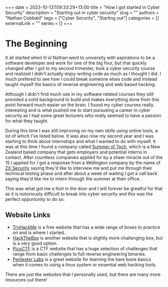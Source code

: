 +++ 
date = 2023-10-13T09:33:29+13:00
title = "How I got started in Cyber Security"
description = "Starting out in cyber security"
slug = ""
authors = "Nathan Cobbald"
tags = ["Cyber Security", "Starting out"]
categories = []
externalLink = ""
series = []
+++

# The Beginning 

It all started when lil ol Nathan went to university with aspirations to be a software developer and 
work for one of the big four, but that quickly changed after I got to my second trimester, took a 
cyber security course and realized I didn't actually enjoy writing code as much as I thought I 
did. I much prefered to see how I could break someone elses code and instead taught myself the 
basics of reverse engineering and web based hacking.

Although I didn't find much use in my software related courses they still provided a solid background to build and makes everything done from this point forward much easier on the brain. 
I found my cyber courses really interesting and is what pushed me to start pursueing a career in cyber security as I had some 
great lecturers who really seemed to have a passion for what they taught.

During this time I was still improving on my own skills using online tools, a lot of which I've 
listed below. It was also now my second year and I was starting to think about internships and what I 
wanted to do with myself. It was at this time I found a company called 
[Summer of Tech](https://www.summeroftech.co.nz/), which is a New Zealand based company that 
gets employers and potential interns in contact. After countless companies applied for by a sheer 
miracle out of the 15 I applied for I got a response from a Wellington company by the name of 
[ZX Security](https://zxsecurity.co.nz) saying they'd like to interview me and put me through their 
technical testing phase and after about a week of waiting I got a call back saying they'd like me to 
intern through the summer at their office.

This was what got me a foot in the door and I will forever be greatful for that as it is notoriously
difficult to break into cyber security and this was the perfect oppurtunity to do so.

## Website Links

* [TryHackMe](https://tryhackme.com) is a free website that has a wide range of boxes to practice on and is where I started. 
* [HackTheBox](https://www.hackthebox.com/) is another website that is slightly more challenging box, but is a very good option.
* [PicoCTF](https://picoctf.org/) is a CTF website that has a huge selection of challenges that range from basic challenges to full reverse engineering binaries.
* [Pentester Labs](https://pentesterlab.com/) is a great website for learning the bare bone basics when it comes to using a linux system or essential web hacking tools.

There are just the websites that I personally used, but there are many more resources out there!
